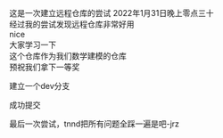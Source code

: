 这是一次建立远程仓库的尝试
2022年1月31日晚上零点三十  
经过我的尝试发现远程仓库非常好用  
nice  
大家学习一下  
这个仓库作为我们数学建模的仓库  
预祝我们拿下一等奖  

建立一个dev分支

成功提交

最后一次尝试，tnnd把所有问题全踩一遍是吧-jrz
